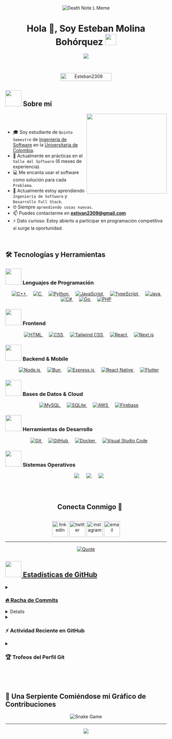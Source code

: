 <p align="center">
  <img src="https://i.imgur.com/x5fnQK1.gif" alt="Death Note L Meme" />
</p>

<h1 align="center">Hola 👋, Soy Esteban Molina Bohórquez <img src="https://media.giphy.com/media/hvRJCLFzcasrR4ia7z/giphy.gif" width="35"></h1>
<p align="center">
  <a href="https://github.com/DenverCoder1/readme-typing-svg"><img src="https://readme-typing-svg.herokuapp.com?font=Time+New+Roman&color=%23C8BE25&size=25&center=true&vCenter=true&width=600&height=100&lines=Estudiante+de+Ingeniería+de+Software;Practicante+en+Valle+del+Software;Sexto+Semestre+@+Universitaria+de+Colombia;Desarrollador+Full+Stack;Apasionado+por+la+Tecnología;Siempre+aprendiendo+cosas+nuevas"></a>
</p>

<br>

<p align="center"> 
	<img src="https://komarev.com/ghpvc/?username=Esteban2309&label=Profile%20views&color=0047AB&style=plastic?" alt="Esteban2309" height=25px, width=160px/> 
</p>

## <picture><img src = "https://github.com/7oSkaaa/7oSkaaa/blob/main/Images/about_me.gif?raw=true" width = 50px></picture> Sobre mí

<picture> <img align="right" src="https://github.com/7oSkaaa/7oSkaaa/blob/main/Images/Right_Side.gif?raw=true" width = 250px></picture>

<br><br>

- 🎓 Soy estudiante de `Quinto Semestre` de [Ingeniería de Software](https://www.universitariadecolombia.edu.co/) en la [Universitaria de Colombia](https://www.universitariadecolombia.edu.co/).
- 💼 Actualmente en prácticas en el `Valle del Software` (6 meses de experiencia).
- 💻 Me encanta usar el software como solución para cada `Problema`.
- 🌱 Actualmente estoy aprendiendo `Ingeniería de Software` y `Desarrollo Full Stack`.
- 🤓 Siempre `aprendiendo cosas nuevas`.
- 📫 Puedes contactarme en **estivan2309@gmail.com**
- ⚡ Dato curioso: Estoy abierto a participar en programación competitiva si surge la oportunidad.

<br>

## 🛠️ Tecnologías y Herramientas

### <picture> <img src = "https://github.com/7oSkaaa/7oSkaaa/blob/main/Images/Front_End.gif?raw=true" width = 50px>  </picture> Lenguajes de Programación

<p align="center">
  &emsp;
  <a href="https://www.cplusplus.com/" target="_blank">
    <img alt="C++" src="https://img.shields.io/badge/C++%20-%2300599C.svg?style=plastic&logo=c%2B%2B&logoColor=white">
  </a>
  &emsp;
  <a href="https://www.cprogramming.com/" target="_blank">
    <img alt="C" src="https://img.shields.io/badge/C%20-%232370ED.svg?style=plastic&logo=c&logoColor=white">
  </a>
  &emsp;
  <a href="https://www.python.org" target="_blank">
    <img alt="Python" src="https://img.shields.io/badge/Python%20-%2314354C.svg?style=plastic&logo=python&logoColor=white">
  </a>
  &emsp;
  <a href="https://developer.mozilla.org/en-US/docs/Web/JavaScript" target="_blank">
    <img alt="JavaScript" src="https://img.shields.io/badge/JavaScript%20-%23F7DF1E.svg?style=plastic&logo=javascript&logoColor=black">
  </a>
  &emsp;
  <a href="https://www.typescriptlang.org/" target="_blank">
    <img alt="TypeScript" src="https://img.shields.io/badge/TypeScript-007ACC?style=plastic&logo=typescript&logoColor=white">
  </a>
  &emsp;
  <a href="https://www.java.com" target="_blank">
    <img alt="Java" src="https://img.shields.io/badge/Java-%23ED8B00.svg?style=plastic&logo=java&logoColor=white">
  </a>
  &emsp;
  <a href="https://docs.microsoft.com/en-us/dotnet/csharp/" target="_blank">
    <img alt="C#" src="https://img.shields.io/badge/C%23%20-%23239120.svg?style=plastic&logo=c-sharp&logoColor=white">
  </a>
  &emsp;
  <a href="https://golang.org" target="_blank">
    <img alt="Go" src="https://img.shields.io/badge/Go-%2300ADD8.svg?style=plastic&logo=go&logoColor=white">
  </a>
  &emsp;
  <a href="https://www.php.net/">
    <img alt="PHP" src="https://img.shields.io/badge/PHP-%23777BB4.svg?style=plastic&logo=php&logoColor=white"/>
  </a>
</p>

### <picture> <img src = "https://github.com/7oSkaaa/7oSkaaa/blob/main/Images/Front_End.gif?raw=true" width = 50px>  </picture> Frontend

<p align="center">
  &emsp;
  <a href="https://www.w3.org/html/" target="_blank">
    <img alt="HTML" src="https://img.shields.io/badge/HTML5%20-%23E34F26.svg?style=plastic&logo=html5&logoColor=white">
  </a>
  &emsp;
  <a href="https://www.w3schools.com/css/" target="_blank">
    <img alt="CSS" src="https://img.shields.io/badge/CSS%20-%231572B6.svg?style=plastic&logo=css3&logoColor=white">
  </a>
  &emsp;
  <a href="https://tailwindcss.com/" target="_blank">
    <img alt="Tailwind CSS" src="https://img.shields.io/badge/Tailwind_CSS-38B2AC?style=plastic&logo=tailwind-css&logoColor=white">
  </a>
  &emsp;
  <a href="https://reactjs.org/" target="_blank">
    <img alt="React" src="https://img.shields.io/badge/React%20-%2320232a.svg?style=plastic&logo=react&logoColor=%2361DAFB">
  </a>
  &emsp;
  <a href="https://nextjs.org/" target="_blank">
    <img alt="Next.js" src="https://img.shields.io/badge/Next.js-black?style=plastic&logo=next.js&logoColor=white">
  </a>
</p>

### <picture> <img src = "https://github.com/7oSkaaa/7oSkaaa/blob/main/Images/Software_Tools.gif?raw=true" width = 50px>  </picture> Backend & Mobile

<p align="center">
  &emsp;
  <a href="https://nodejs.org" target="_blank">
    <img alt="Node.js" src="https://img.shields.io/badge/Node.js-6DA55F?style=plastic&logo=node.js&logoColor=white">
  </a>
  &emsp;
  <a href="https://bun.sh/" target="_blank">
    <img alt="Bun" src="https://img.shields.io/badge/Bun-%23000000.svg?style=plastic&logo=bun&logoColor=white">
  </a>
  &emsp;
  <a href="https://expressjs.com" target="_blank">
    <img alt="Express.js" src="https://img.shields.io/badge/Express.js-%23404d59.svg?style=plastic&logo=express&logoColor=%2361DAFB">
  </a>
  &emsp;
  <a href="https://reactnative.dev/" target="_blank">
    <img alt="React Native" src="https://img.shields.io/badge/React_Native-%2320232a.svg?style=plastic&logo=react&logoColor=%2361DAFB">
  </a>
  &emsp;
  <a href="https://flutter.dev" target="_blank">
    <img alt="Flutter" src="https://img.shields.io/badge/Flutter-%2302569B.svg?style=plastic&logo=Flutter&logoColor=white">
  </a>
</p>

### <picture> <img src = "https://github.com/7oSkaaa/7oSkaaa/blob/main/Images/CP_PS.gif?raw=true" width = 50px>  </picture> Bases de Datos & Cloud

<p align="center">
  &emsp;
  <a href="https://www.mysql.com/" target="_blank">
    <img alt="MySQL" src="https://img.shields.io/badge/MySQL-%2300f.svg?style=plastic&logo=mysql&logoColor=white">
  </a>
  &emsp;
  <a href="https://www.sqlite.org/" target="_blank">
    <img alt="SQLite" src="https://img.shields.io/badge/SQLite-%2307405e.svg?style=plastic&logo=sqlite&logoColor=white">
  </a>
  &emsp;
  <a href="https://aws.amazon.com" target="_blank">
    <img alt="AWS" src="https://img.shields.io/badge/AWS-%23FF9900.svg?style=plastic&logo=amazon-aws&logoColor=white">
  </a>
  &emsp;
  <a href="https://firebase.google.com/" target="_blank">
    <img alt="Firebase" src="https://img.shields.io/badge/Firebase-%23039BE5.svg?style=plastic&logo=firebase">
  </a>
</p>

### <picture> <img src = "https://github.com/7oSkaaa/7oSkaaa/blob/main/Images/Software_Tools.gif?raw=true" width = 50px>  </picture> Herramientas de Desarrollo

<p align="center">
  &emsp;
  <a href="#" target="_blank">
    <img alt="Git" src="https://img.shields.io/badge/Git%20-%23F05033.svg?style=plastic&logo=git&logoColor=white">
  </a>
  &emsp;
  <a href="#" target="_blank">
    <img alt="GitHub" src="https://img.shields.io/badge/GitHub-%23121011.svg?style=plastic&logo=github&logoColor=white">
  </a>
  &emsp;
  <a href="#" target="_blank">
    <img alt="Docker" src="https://img.shields.io/badge/Docker-%230db7ed.svg?style=plastic&logo=docker&logoColor=white">
  </a>
  &emsp;
  <a href="#" target="_blank">
    <img alt="Visual Studio Code" src="https://img.shields.io/badge/Visual%20Studio%20Code-0078d7.svg?style=plastic&logo=visual-studio-code&logoColor=white">
  </a>
</p>

### <picture> <img src = "https://github.com/7oSkaaa/7oSkaaa/blob/main/Images/OS.gif?raw=true" width = 50px>  </picture> Sistemas Operativos

<p align="center">
  &emsp;
  <a href="#"><img src="https://img.shields.io/badge/Windows-0078D6?style=plastic&logo=windows&logoColor=white"></a>
  &emsp;
  <a href="#"><img src="https://img.shields.io/badge/Kali_Linux-557C94?style=plastic&logo=kali-linux&logoColor=white"></a>
  &emsp;
  <a href="#"><img src="https://img.shields.io/badge/Linux-FCC624?style=plastic&logo=linux&logoColor=black"></a>
</p>

<br>

<!--h2 without bottom border-->
<div id="user-content-toc">
  <ul align="center">
    <summary><h2 style="display: inline-block">Conecta Conmigo 🤝</h2></summary>
  </ul>
</div>

<!--icons and links-->
<p align="center">
<a href="https://www.linkedin.com/in/esteban-molina-529a98358/" target="blank"><img align="center" src="https://user-images.githubusercontent.com/88904952/234979284-68c11d7f-1acc-4f0c-ac78-044e1037d7b0.png" alt="linkedin" height="50" width="50" /></a>
<a href="https://x.com/Esteban__2309" target="blank"><img align="center" src="https://user-images.githubusercontent.com/88904952/234980676-61bfb021-ecc8-48f7-88e6-34c1b06c4a58.png" alt="twitter" height="50" width="50" /></a> 
<a href="https://www.instagram.com/stev4mpp/" target="blank"><img align="center" src="https://user-images.githubusercontent.com/88904952/234981169-2dd1e58f-4b7e-468c-8213-034ba62156c3.png" alt="instagram" height="50" width="50" /></a>
<a href="mailto:estivan2309@gmail.com" target="blank"><img align="center" src="https://user-images.githubusercontent.com/88904952/234982627-019fd336-6248-453c-9b05-97c13fd1d207.png" alt="email" height="50" width="50" /></a>
</p>

---

<p align = "center">
	<a href="https://github.com/piyushsuthar/github-readme-quotes"> <img alt = "Quote" src="https://quotes-github-readme.vercel.app/api?type=horizontal&theme=tokyonight&animation=grow_out_in&quoteCategory=programming">
</p>

## <picture> <img src = "https://github.com/7oSkaaa/7oSkaaa/blob/main/Images/Statistics.gif?raw=true" width = 50px>  </picture> Estadísticas de GitHub

<details><summary><h3> 🔥 Racha de Commits</h3></summary>

----	

<p align="center"><img src="https://github-readme-streak-stats.herokuapp.com/?user=Esteban2309&theme=tokyonight_duo" alt="Esteban2309" /></p>

</details>
  
<details><summary><h3>💻 Estadísticas del Perfil de GitHub</h3></summary>

----
	
<p align="center">
    <a href="https://github.com/anuraghazra/github-readme-stats">
	    <img alt="Estadísticas de GitHub de Esteban" src="https://github-readme-stats.vercel.app/api?username=Esteban2309&show_icons=true&count_private=true&locale=es&theme=tokyonight&layout=compact" height="230px"/></a>
	  <img src="https://github-readme-stats.vercel.app/api/top-langs?username=Esteban2309&langs_count=10&show_icons=true&locale=es&theme=tokyonight" alt="Esteban2309" height="230px"/>
<br/>

  <b>Nota:</b> Los lenguajes principales son solo una métrica de los lenguajes de mi código público y no reflejan experiencia o nivel de habilidad.
  </p>
</details>

<details><summary><h3>⚡ Actividad Reciente en GitHub</h3></summary>

----
	
[![Gráfico de actividad de GitHub de Esteban](https://github-readme-activity-graph.cyclic.app/graph?username=Esteban2309&theme=github-compact)](https://github.com/ashutosh00710/github-readme-activity-graph)

</details>

<details><summary> <h3> 🏆 Trofeos del Perfil Git </h3></summary>

----
	
<p align="center"> <a href="https://github.com/ryo-ma/github-profile-trophy"><img src="https://github-profile-trophy.vercel.app/?username=Esteban2309&layout=compact&theme=tokyonight&column=4&margin-w=15&margin-h=15" alt="Esteban2309" /></a> </p>
	
</details>

<br><br>
	
## 🐍 Una Serpiente Comiéndose mi Gráfico de Contribuciones
	
<p align = "center">
	<img src = "https://github.com/Esteban2309/Esteban2309/blob/output/github-contribution-grid-snake.svg?" alt = "Snake Game"/>
</p>

---

<p align="center">
  <img src="https://capsule-render.vercel.app/api?type=waving&color=gradient&height=65&section=footer"/>
</p>
